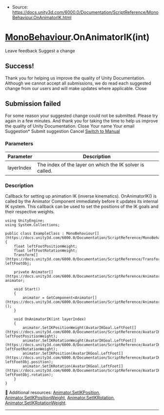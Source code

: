 * Source: https://docs.unity3d.com/6000.0/Documentation/ScriptReference/MonoBehaviour.OnAnimatorIK.html

#  [MonoBehaviour](https://docs.unity3d.com/6000.0/Documentation/ScriptReference/MonoBehaviour.html).OnAnimatorIK(int)
Leave feedback
Suggest a change
## Success!
Thank you for helping us improve the quality of Unity Documentation. Although we cannot accept all submissions, we do read each suggested change from our users and will make updates where applicable.
Close
## Submission failed
For some reason your suggested change could not be submitted. Please <a>try again</a> in a few minutes. And thank you for taking the time to help us improve the quality of Unity Documentation.
Close
Your name Your email Suggestion* Submit suggestion
Cancel
[Switch to Manual](https://docs.unity3d.com/6000.0/Documentation/Manual/class-MonoBehaviour.html "Go to MonoBehaviour Component in the Manual")
### Parameters
Parameter | Description  
---|---  
layerIndex | The index of the layer on which the IK solver is called.  
### Description
Callback for setting up animation IK (inverse kinematics).
OnAnimatorIK() is called by the Animator Component immediately before it updates its internal IK system. This callback can be used to set the positions of the IK goals and their respective weights.
```
using UnityEngine;
using System.Collections;  
  
public class ExampleClass : MonoBehaviour[](https://docs.unity3d.com/6000.0/Documentation/ScriptReference/MonoBehaviour.html)
{
    float leftFootPositionWeight;
    float leftFootRotationWeight;
    Transform[](https://docs.unity3d.com/6000.0/Documentation/ScriptReference/Transform.html) leftFootObj;  
  
    private Animator[](https://docs.unity3d.com/6000.0/Documentation/ScriptReference/Animator.html) animator;  
  
    void Start()
    {
        animator = GetComponent<Animator[](https://docs.unity3d.com/6000.0/Documentation/ScriptReference/Animator.html)>();
    }  
  
    void OnAnimatorIK(int layerIndex)
    {
        animator.SetIKPositionWeight(AvatarIKGoal.LeftFoot[](https://docs.unity3d.com/6000.0/Documentation/ScriptReference/AvatarIKGoal.LeftFoot.html), leftFootPositionWeight);
        animator.SetIKRotationWeight(AvatarIKGoal.LeftFoot[](https://docs.unity3d.com/6000.0/Documentation/ScriptReference/AvatarIKGoal.LeftFoot.html), leftFootRotationWeight);
        animator.SetIKPosition(AvatarIKGoal.LeftFoot[](https://docs.unity3d.com/6000.0/Documentation/ScriptReference/AvatarIKGoal.LeftFoot.html), leftFootObj.position);
        animator.SetIKRotation(AvatarIKGoal.LeftFoot[](https://docs.unity3d.com/6000.0/Documentation/ScriptReference/AvatarIKGoal.LeftFoot.html), leftFootObj.rotation);
    }
}

```

Additional resources: [Animator.SetIKPosition](https://docs.unity3d.com/6000.0/Documentation/ScriptReference/Animator.SetIKPosition.html), [Animator.SetIKPositionWeight](https://docs.unity3d.com/6000.0/Documentation/ScriptReference/Animator.SetIKPositionWeight.html), [Animator.SetIKRotation](https://docs.unity3d.com/6000.0/Documentation/ScriptReference/Animator.SetIKRotation.html), [Animator.SetIKRotationWeight](https://docs.unity3d.com/6000.0/Documentation/ScriptReference/Animator.SetIKRotationWeight.html).
* * *
